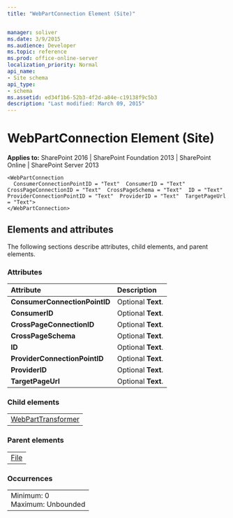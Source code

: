 ```yaml
---
title: "WebPartConnection Element (Site)"


manager: soliver
ms.date: 3/9/2015
ms.audience: Developer
ms.topic: reference
ms.prod: office-online-server
localization_priority: Normal
api_name:
- Site schema
api_type:
- schema
ms.assetid: ed34f1b6-52b3-4f2d-a84e-c19138f9c5b3
description: "Last modified: March 09, 2015"
---
```


# WebPartConnection Element (Site)

 
  
 **Applies to:** SharePoint 2016 | SharePoint Foundation 2013 | SharePoint Online | SharePoint Server 2013
  
```
<WebPartConnection
  ConsumerConnectionPointID = "Text"  ConsumerID = "Text"  CrossPageConnectionID = "Text"  CrossPageSchema = "Text"  ID = "Text"  ProviderConnectionPointID = "Text"  ProviderID = "Text"  TargetPageUrl = "Text">
</WebPartConnection>
```

## Elements and attributes

The following sections describe attributes, child elements, and parent elements.

### Attributes

|**Attribute**|**Description**|
|:-----|:-----|
|**ConsumerConnectionPointID** <br/> |Optional **Text**.  <br/> |
|**ConsumerID** <br/> |Optional **Text**.  <br/> |
|**CrossPageConnectionID** <br/> |Optional **Text**.  <br/> |
|**CrossPageSchema** <br/> |Optional **Text**.  <br/> |
|**ID** <br/> |Optional **Text**.  <br/> |
|**ProviderConnectionPointID** <br/> |Optional **Text**.  <br/> |
|**ProviderID** <br/> |Optional **Text**.  <br/> |
|**TargetPageUrl** <br/> |Optional **Text**.  <br/> |
   
### Child elements

||
|:-----|
|[WebPartTransformer](webparttransformer-element-site.md)|
   
### Parent elements

||
|:-----|
|[File](file-element.md)|
   
### Occurrences

||
|:-----|
|Minimum: 0  <br/> Maximum: Unbounded  <br/> |
   

